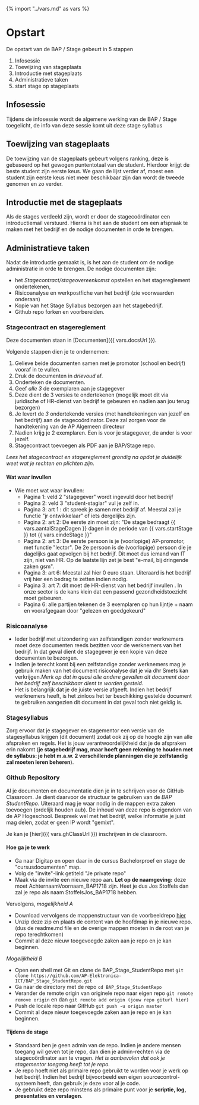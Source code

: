 {% import "../vars.md" as vars %}
# Opstart
De opstart van de BAP / Stage gebeurt in 5 stappen
1. Infosessie
2. Toewijzing van stageplaats
3. Introductie met stageplaats
4. Administratieve taken
5. start stage op stageplaats

## Infosessie
Tijdens de infosessie wordt de algemene werking van de BAP / Stage toegelicht,
de info van deze sessie komt uit deze stage syllabus

## Toewijzing van stageplaats
De toewijzing van de stageplaats gebeurt volgens ranking, deze is gebaseerd op
het gewogen puntentotaal van de student. Hierdoor krijgt de beste student zijn
eerste keus. We gaan de lijst verder af, moest een student zijn eerste keus
niet meer beschikbaar zijn dan wordt de tweede genomen en zo verder.

## Introductie met de stageplaats
Als de stages verdeeld zijn, wordt er door de stagecoördinator een
introductiemail verstuurd. Hierna is het aan de student om een afspraak te
maken met het bedrijf en de nodige documenten in orde te brengen.

## Administratieve taken
Nadat de introductie gemaakt is, is het aan de student om de nodige
administratie in orde te brengen. De nodige documenten zijn:

* het *Stagecontract/stageovereenkomst* opstellen en het stagereglement
  ondertekenen,
* Risicoanalyse en werkpostfiche van het bedrijf (zie voorwaarden onderaan)
* Kopie van het Stage Syllabus bezorgen aan het stagebedrijf.
* Github repo forken en voorbereiden.


### Stagecontract en stagereglement
Deze documenten staan in [Documenten]({{ vars.docsUrl }}).

Volgende stappen dien je te ondernemen:
1. Gelieve beide documenten samen met je promotor (school en bedrijf) vooraf in
   te vullen.
2. Druk de documenten in *drievoud* af.
3. Onderteken de documenten.
4. Geef *alle 3* de exemplaren aan je stagegever
5. Deze dient de 3 versies te ondertekenen (mogelijk moet dit via juridische of
   HR-dienst van bedrijf te gebeuren en nadien aan jou terug bezorgen)
6. Je levert de *3* ondertekende versies (met handtekeningen van jezelf en het
   bedrijf) aan de stagecoördinator. Deze zal zorgen voor de handtekening van
   de AP Algemeen directeur
7. Nadien krijg je 2 exemplaren. Een is voor je stagegever, de ander is voor
   jezelf.
8. Stagecontract toevoegen als PDF aan je BAP/Stage repo.

*Lees het stagecontract en stagereglement grondig na opdat je duidelijk weet
wat je rechten en plichten zijn.*


#### Wat waar invullen
* Wie moet wat waar invullen:
  * Pagina 1: veld 2 "stagegever" wordt ingevuld door het bedrijf 
  * Pagina 2: veld 3 "student-stagiar" vul je zelf in.
  * Pagina 3: art 1 : dit spreek je samen met bedrijf af. Meestal zal je
    functie "jr ontwikkelaar" of iets dergelijks zijn. 
  * Pagina 2: art 2:  De eerste zin moet zijn: "De stage bedraagt {{ vars.aantalStageDagen }}  dagen in de
    periode van {{ vars.startStage }} tot {{ vars.eindeStage }}"
  * Pagina 2: art 3: De eerste persoon is je (voorlopige) AP-promotor, met
    functie "lector". De 2e persoon is de (voorlopige) persoon die je dagelijks
    gaat opvolgen bij het bedrijf. Dit moet dus iemand van IT zijn, niet van
    HR.  Op de laatste lijn zet je best "e-mail, bij dringende zaken gsm".
  * Pagina 3: art 6: Meestal zal hier 0 euro staan. Uiteraard is het bedrijf
    vrij hier een bedrag te zetten indien nodig. 
  * Pagina 3: art 7: dit moet de HR-dienst van het bedrijf invullen . In onze
    sector is de kans klein dat een passend gezondheidstoezicht moet gebeuren.
  * Pagina 6: alle partijen tekenen de 3 exemplaren op hun lijntje + naam en
    voorafgegaan door "gelezen en goedgekeurd"

### Risicoanalyse
* Ieder bedrijf met uitzondering van zelfstandigen zonder werknemers moet deze documenten reeds bezitten voor de werknemers van het bedrijf. In dat geval dient de stagegever je een kopie van deze documenten te bezorgen.
* Indien je terecht komt bij een zelfstandige zonder werknemers mag je gebruik maken van het document risiconalyse dat je via dhr Smets kan verkrijgen.*Merk op dat in quasi alle andere gevallen dit document door het bedrijf zelf beschikbaar dient te worden gesteld.*
* Het is belangrijk dat je de juiste versie afgeeft. Indien het bedrijf werknemers heeft, is het zinloos het ter beschikking gestelde document te gebruiken aangezien dit document in dat geval toch niet geldig is.


### Stagesyllabus
Zorg ervoor dat je stagegever en stagementor een versie van de stagesyllabus
krijgen (dit document) zodat ook zij op de hoogte zijn van alle afspraken en
regels.  Het is jouw verantwoordelijkheid dat je de afspraken erin nakomt (**je
stagebedrijf mag, maar hoeft geen rekening te houden met de syllabus: je hebt
m.a.w. 2 verschillende planningen die je zelfstandig zal moeten leren
beheren**).

### Github Repository
Al je documenten en documentatie dien je in te schrijven voor de GitHub Classroom. Je dient daarvoor de structuur te gebruiken van de *BAP StudentRepo*.
Uiteraard mag je waar nodig in de mappen extra zaken toevoegen (ordelijk houden
aub). De inhoud van deze repo is eigendom van de AP Hogeschool. Bespreek wel
met het bedrijf, welke informatie je juist mag delen, zodat er geen IP wordt
"gemixt".

Je kan je [hier]({{ vars.ghClassUrl }}) inschrijven in de classroom.

#### Hoe ga je te werk
* Ga naar Digitap en open daar in de cursus Bachelorproef en stage de "cursusdocumenten" map.
* Volg de "invite"-link getiteld "Je private repo"
* Maak via de invite een nieuwe repo aan. **Let op de naamgeving:** deze moet AchternaamVoornaam_BAP1718 zijn. Heet je dus Jos Stoffels dan zal je repo als naam StoffelsJos_BAP1718 hebben.

Vervolgens, *mogelijkheid A*
* Download vervolgens de mappenstructuur van de voorbeeldrepo [hier](https://github.com/AP-Elektronica-ICT/BAP_Stage_StudentRepo/archive/master.zip)
* Unzip deze zip en plaats de content van de hoofdmap in je nieuwe repo. (dus de readme.md file en de overige mappen moeten in de root van je repo terechtkomen)
* Commit al deze nieuw toegevoegde zaken aan je repo en je kan beginnen.

*Mogelijkheid B*

* Open een shell met Git en clone de BAP_Stage_StudentRepo met
`git clone https://github.com/AP-Elektronica-ICT/BAP_Stage_StudentRepo.git`
* Ga naar de directory met de repo
`cd BAP_Stage_StudentRepo`
* Verander de remote origin van originele repo naar eigen repo
`git remote remove origin` en dan
`git remote add origin (jouw repo giturl hier)`
* Push de locale repo naar GitHub
`git push -u origin master`
* Commit al deze nieuw toegevoegde zaken aan je repo en je kan beginnen.


#### Tijdens de stage
* Standaard ben je geen admin van de repo. Indien je andere mensen toegang wil geven tot je repo, dan dien je admin-rechten via de stagecoördinator aan te vragen. *Het is aanbevolen dat ook je stagementor toegang heeft tot je repo.*
* Je repo hoeft niet als primaire repo gebruikt te worden voor je werk op het bedrijf. Indien het bedrijf bijvoorbeeld een eigen sourcecontrol-systeem heeft, dan gebruik je deze voor al je code. 
* Je gebruikt deze repo minstens als primaire punt voor je **scriptie, log, presentaties en verslagen**.
